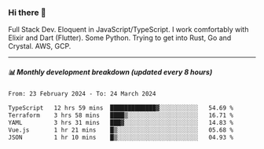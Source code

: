 ### Hi there 👋

Full Stack Dev. Eloquent in JavaScript/TypeScript. I work comfortably with Elixir and Dart (Flutter). Some Python. Trying to get into Rust, Go and Crystal. AWS, GCP.

***

##### 📊 Monthly development breakdown (updated every 8 hours)

<!--START_SECTION:waka-->

```txt
From: 23 February 2024 - To: 24 March 2024

TypeScript   12 hrs 59 mins  █████████████▓░░░░░░░░░░░   54.69 %
Terraform    3 hrs 58 mins   ████▒░░░░░░░░░░░░░░░░░░░░   16.71 %
YAML         3 hrs 31 mins   ███▓░░░░░░░░░░░░░░░░░░░░░   14.83 %
Vue.js       1 hr 21 mins    █▒░░░░░░░░░░░░░░░░░░░░░░░   05.68 %
JSON         1 hr 10 mins    █▒░░░░░░░░░░░░░░░░░░░░░░░   04.93 %
```

<!--END_SECTION:waka-->
